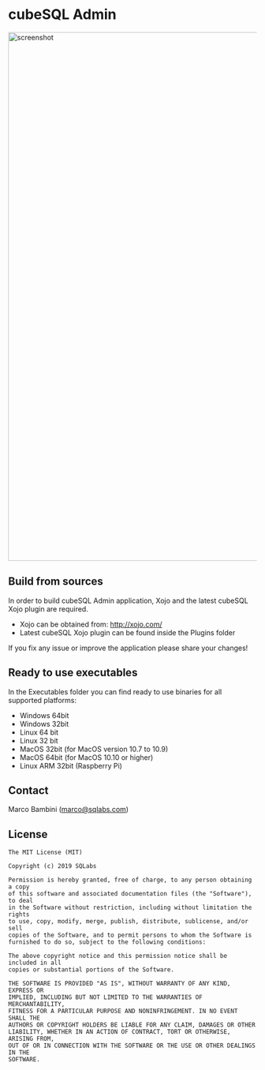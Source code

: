 # cubeSQL Admin

<img width="1072" alt="screenshot" src="https://user-images.githubusercontent.com/11838145/44573836-066d0900-a788-11e8-9322-60c326a8e9ab.png">

## Build from sources
In order to build cubeSQL Admin application, Xojo and the latest cubeSQL Xojo plugin are required.
* Xojo can be obtained from: http://xojo.com/
* Latest cubeSQL Xojo plugin can be found inside the Plugins folder

If you fix any issue or improve the application please share your changes!

## Ready to use executables
In the Executables folder you can find ready to use binaries for all supported platforms:
* Windows 64bit
* Windows 32bit
* Linux 64 bit
* Linux 32 bit
* MacOS 32bit (for MacOS version 10.7 to 10.9)
* MacOS 64bit (for MacOS 10.10 or higher)
* Linux ARM 32bit (Raspberry Pi)

## Contact
Marco Bambini (marco@sqlabs.com)

## License
```
The MIT License (MIT)

Copyright (c) 2019 SQLabs

Permission is hereby granted, free of charge, to any person obtaining a copy
of this software and associated documentation files (the "Software"), to deal
in the Software without restriction, including without limitation the rights
to use, copy, modify, merge, publish, distribute, sublicense, and/or sell
copies of the Software, and to permit persons to whom the Software is
furnished to do so, subject to the following conditions:

The above copyright notice and this permission notice shall be included in all
copies or substantial portions of the Software.

THE SOFTWARE IS PROVIDED "AS IS", WITHOUT WARRANTY OF ANY KIND, EXPRESS OR
IMPLIED, INCLUDING BUT NOT LIMITED TO THE WARRANTIES OF MERCHANTABILITY,
FITNESS FOR A PARTICULAR PURPOSE AND NONINFRINGEMENT. IN NO EVENT SHALL THE
AUTHORS OR COPYRIGHT HOLDERS BE LIABLE FOR ANY CLAIM, DAMAGES OR OTHER
LIABILITY, WHETHER IN AN ACTION OF CONTRACT, TORT OR OTHERWISE, ARISING FROM,
OUT OF OR IN CONNECTION WITH THE SOFTWARE OR THE USE OR OTHER DEALINGS IN THE
SOFTWARE.
```
